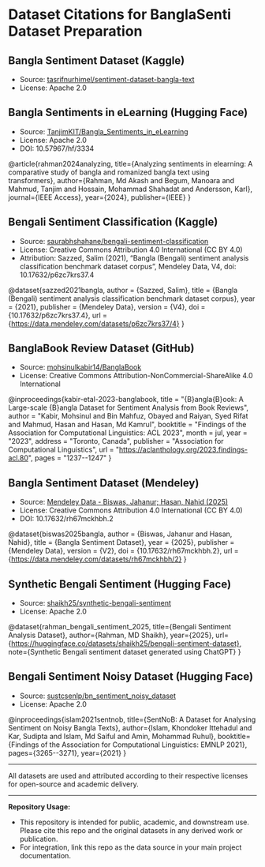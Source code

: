 # Dataset Citations for BanglaSenti Dataset Preparation

## Bangla Sentiment Dataset (Kaggle)
- Source: [tasrifnurhimel/sentiment-dataset-bangla-text](https://www.kaggle.com/datasets/tasrifnurhimel/sentiment-dataset-bangla-text)
- License: Apache 2.0

## Bangla Sentiments in eLearning (Hugging Face)
- Source: [TanjimKIT/Bangla_Sentiments_in_eLearning](https://huggingface.co/datasets/TanjimKIT/Bangla_Sentiments_in_eLearning)
- License: Apache 2.0
- DOI: 10.57967/hf/3334

@article{rahman2024analyzing,
  title={Analyzing sentiments in elearning: A comparative study of bangla and romanized bangla text using transformers},
  author={Rahman, Md Akash and Begum, Manoara and Mahmud, Tanjim and Hossain, Mohammad Shahadat and Andersson, Karl},
  journal={IEEE Access},
  year={2024},
  publisher={IEEE}
}

## Bengali Sentiment Classification (Kaggle)
- Source: [saurabhshahane/bengali-sentiment-classification](https://www.kaggle.com/datasets/saurabhshahane/bengali-sentiment-classification)
- License: Creative Commons Attribution 4.0 International (CC BY 4.0)
- Attribution: Sazzed, Salim (2021), “Bangla (Bengali) sentiment analysis classification benchmark dataset corpus”, Mendeley Data, V4, doi: 10.17632/p6zc7krs37.4

@dataset{sazzed2021bangla,
  author = {Sazzed, Salim},
  title = {Bangla (Bengali) sentiment analysis classification benchmark dataset corpus},
  year = {2021},
  publisher = {Mendeley Data},
  version = {V4},
  doi = {10.17632/p6zc7krs37.4},
  url = {https://data.mendeley.com/datasets/p6zc7krs37/4}
}

## BanglaBook Review Dataset (GitHub)
- Source: [mohsinulkabir14/BanglaBook](https://github.com/mohsinulkabir14/BanglaBook/tree/main/data/csv)
- License: Creative Commons Attribution-NonCommercial-ShareAlike 4.0 International

@inproceedings{kabir-etal-2023-banglabook,
    title = "{B}angla{B}ook: A Large-scale {B}angla Dataset for Sentiment Analysis from Book Reviews",
    author = "Kabir, Mohsinul  and Bin Mahfuz, Obayed  and Raiyan, Syed Rifat  and Mahmud, Hasan  and Hasan, Md Kamrul",
    booktitle = "Findings of the Association for Computational Linguistics: ACL 2023",
    month = jul,
    year = "2023",
    address = "Toronto, Canada",
    publisher = "Association for Computational Linguistics",
    url = "https://aclanthology.org/2023.findings-acl.80",
    pages = "1237--1247"
}

## Bangla Sentiment Dataset (Mendeley)
- Source: [Mendeley Data - Biswas, Jahanur; Hasan, Nahid (2025)](https://data.mendeley.com/datasets/rh67mckhbh/2)
- License: Creative Commons Attribution 4.0 International (CC BY 4.0)
- DOI: 10.17632/rh67mckhbh.2

@dataset{biswas2025bangla,
  author = {Biswas, Jahanur and Hasan, Nahid},
  title = {Bangla Sentiment Dataset},
  year = {2025},
  publisher = {Mendeley Data},
  version = {V2},
  doi = {10.17632/rh67mckhbh.2},
  url = {https://data.mendeley.com/datasets/rh67mckhbh/2}
}

## Synthetic Bengali Sentiment (Hugging Face)
- Source: [shaikh25/synthetic-bengali-sentiment](https://huggingface.co/datasets/shaikh25/synthetic-bengali-sentiment)
- License: Apache 2.0

@dataset{rahman_bengali_sentiment_2025,
  title={Bengali Sentiment Analysis Dataset},
  author={Rahman, MD Shaikh},
  year={2025},
  url={https://huggingface.co/datasets/shaikh25/bengali-sentiment-dataset},
  note={Synthetic Bengali sentiment dataset generated using ChatGPT}
}

## Bengali Sentiment Noisy Dataset (Hugging Face)
- Source: [sustcsenlp/bn_sentiment_noisy_dataset](https://huggingface.co/datasets/sustcsenlp/bn_sentiment_noisy_dataset)
- License: Apache 2.0

@inproceedings{islam2021sentnob,
  title={SentNoB: A Dataset for Analysing Sentiment on Noisy Bangla Texts},
  author={Islam, Khondoker Ittehadul and Kar, Sudipta and Islam, Md Saiful and Amin, Mohammad Ruhul},
  booktitle={Findings of the Association for Computational Linguistics: EMNLP 2021},
  pages={3265--3271},
  year={2021}
}


---

All datasets are used and attributed according to their respective licenses for open-source and academic delivery.

---

**Repository Usage:**
- This repository is intended for public, academic, and downstream use. Please cite this repo and the original datasets in any derived work or publication.
- For integration, link this repo as the data source in your main project documentation.
